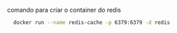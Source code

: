 comando para criar o container do redis
```bash
  docker run --name redis-cache -p 6379:6379 -d redis
```